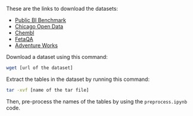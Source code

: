 These are the links to download the datasets:

- [Public BI Benchmark](https://storage.googleapis.com/pneuma_open/pneuma_public_bi.tar)
- [Chicago Open Data](https://storage.googleapis.com/pneuma_open/pneuma_chicago_10K.tar)
- [Chembl](https://storage.googleapis.com/pneuma_open/pneuma_chembl_10K.tar)
- [FetaQA](https://storage.googleapis.com/pneuma_open/pneuma_fetaqa.tar)
- [Adventure Works](https://storage.googleapis.com/pneuma_open/pneuma_adventure_works.tar)

Download a dataset using this command:

```bash
wget [url of the dataset]
```

Extract the tables in the dataset by running this command:

```bash
tar -xvf [name of the tar file]
```

Then, pre-process the names of the tables by using the `preprocess.ipynb` code.
